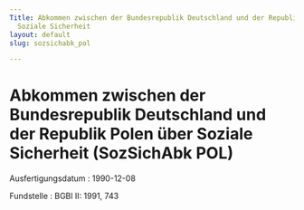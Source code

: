 ```yaml
---
Title: Abkommen zwischen der Bundesrepublik Deutschland und der Republik Polen über
  Soziale Sicherheit
layout: default
slug: sozsichabk_pol

---
```


# Abkommen zwischen der Bundesrepublik Deutschland und der Republik Polen über Soziale Sicherheit (SozSichAbk POL)

Ausfertigungsdatum
:   1990-12-08

Fundstelle
:   BGBl II: 1991, 743

